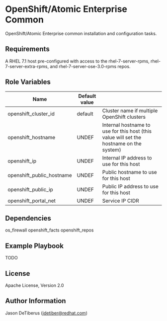 OpenShift/Atomic Enterprise Common
===================================

OpenShift/Atomic Enterprise common installation and configuration tasks.

Requirements
------------

A RHEL 7.1 host pre-configured with access to the rhel-7-server-rpms,
rhel-7-server-extra-rpms, and rhel-7-server-ose-3.0-rpms repos.

Role Variables
--------------

| Name                      | Default value     |                                             |
|---------------------------|-------------------|---------------------------------------------|
| openshift_cluster_id      | default           | Cluster name if multiple OpenShift clusters |
| openshift_hostname        | UNDEF             | Internal hostname to use for this host (this value will set the hostname on the system) |
| openshift_ip              | UNDEF             | Internal IP address to use for this host    |
| openshift_public_hostname | UNDEF             | Public hostname to use for this host        |
| openshift_public_ip       | UNDEF             | Public IP address to use for this host      |
| openshift_portal_net      | UNDEF             | Service IP CIDR |

Dependencies
------------

os_firewall
openshift_facts
openshift_repos

Example Playbook
----------------

TODO

License
-------

Apache License, Version 2.0

Author Information
------------------

Jason DeTiberus (jdetiber@redhat.com)
